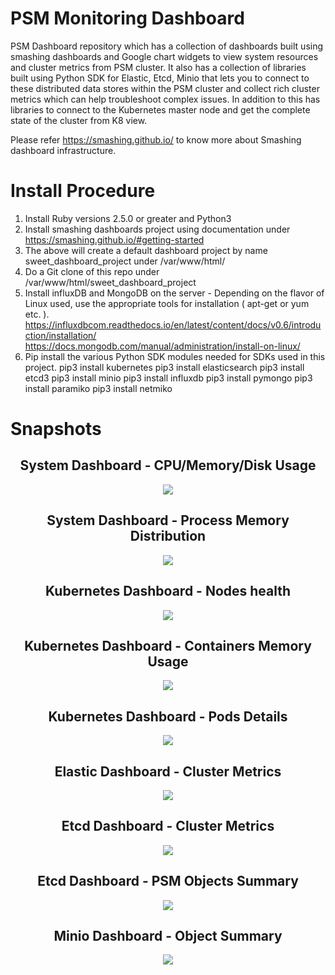 # PSM Monitoring Dashboard
PSM Dashboard repository which has a collection of dashboards built using smashing dashboards and Google chart widgets to view system resources and cluster metrics from PSM cluster. It also has a collection of libraries built using Python SDK for Elastic, Etcd, Minio that lets you to connect to these distributed data stores within the PSM cluster and collect rich cluster metrics which can help troubleshoot complex issues. In addition to this has libraries to connect to the Kubernetes master node and get the complete state of the cluster from K8 view.

Please refer https://smashing.github.io/ to know more about Smashing dashboard infrastructure.


# Install Procedure
1. Install Ruby versions 2.5.0 or greater and Python3
2. Install smashing dashboards project using documentation under https://smashing.github.io/#getting-started
3. The above will create a default dashboard project by name sweet_dashboard_project under /var/www/html/
4. Do a Git clone of this repo under /var/www/html/sweet_dashboard_project
5. Install influxDB and MongoDB on the server - Depending on the flavor of Linux used, use the appropriate tools for installation ( apt-get or yum  etc. ).
https://influxdbcom.readthedocs.io/en/latest/content/docs/v0.6/introduction/installation/
https://docs.mongodb.com/manual/administration/install-on-linux/
5. Pip install the various Python SDK modules needed for SDKs used in this project.
pip3 install kubernetes
pip3 install elasticsearch
pip3 install etcd3
pip3 install minio
pip3 install influxdb
pip3 install pymongo
pip3 install paramiko
pip3 install netmiko


# Snapshots

<div align="center">
  <h2>System Dashboard - CPU/Memory/Disk Usage</h2>
  <img src="demo/system_dashboard_top.png"</img>
  <h2>System Dashboard - Process Memory Distribution</h2>
  <img src="demo/system_dashboard_bottom.png"</img>
  <h2>Kubernetes Dashboard - Nodes health</h2>
  <img src="demo/K8_dashboard_top_view.png"</img>
  <h2>Kubernetes Dashboard - Containers Memory Usage</h2>
  <img src="demo/K8_container_memory_usage.png"</img>
  <h2>Kubernetes Dashboard - Pods Details</h2>
  <img src="demo/K8_pod_summary.png"</img>
  <h2>Elastic Dashboard - Cluster Metrics</h2>
  <img src="demo/elastic_dashboard.png"</img>
  <h2>Etcd Dashboard - Cluster Metrics</h2>
  <img src="demo/etcd_metrics_view.png"</img>
  <h2>Etcd Dashboard - PSM Objects Summary</h2>
  <img src="demo/etcd_psm_objects_view.png"</img>
  <h2>Minio Dashboard - Object Summary</h2>
  <img src="demo/Minio_view.png"</img>

</div>




